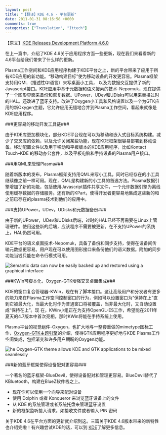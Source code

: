 ```yaml
---
layout: post
title: "【翻译】KDE 4.6 - 平台更新"
date: 2011-01-31 08:16:58 +0000
comments: true
categories: ["Translation", "Ittech"]
---
```


【原文】[KDE Releases Development Platform 4.6.0][original_article]

在上一篇中，介绍了KDE 4.6关于应用程序方面一些更新，现在我们来看看新的4.6平台给我们带来了什么样的更新。

Plasma工作空间和KDE应用程序构建于KDE平台之上，新的平台带来了应用于所有KDE应用的新功能。“移动构建目标”使为移动设备的开发更容易。Plasma框架支持用QML（描述性Qt语言）来写桌面小工具， 以及为数据交互提供了新的Javascript接口。KDE应用中基于元数据和语义搜索的技术-Nepomuk，现在提供了一个图形界面来备份和恢复数据。UPower，UDev和UDisks可以用来替换过时的HAL。还改进了蓝牙支持。改进了Oxygen小工具和风格设置以及一个为GTK应用的新Oxygen主题，它允许应用无缝地合并到Plasma工作空间，看起来就像是KDE应用程序。

<!-- more -->

###更容易的移动开发工具链###

由于KDE库更加模块化，部分KDE平台现在可以为移动和嵌入式目标系统构建。减少了交叉库的依赖，以及允许关闭某些功能，现在KDE框架很容易部署到移动设备。移动配置文件以及用于移动和平板版本的KDE应用程序，比如Kontact Touch–KDE 的移动办公套件，以及平板电脑和手持设备的Plasma用户接口。

###用QML来管理Plasma###

随着新版本的发布，Plasma框架支持用QML来写小工具。同时已经存在的小工具继续像之前一样可用。现在，QML是构建新的小工具的首选方法。Plasma数据引擎增加了新的功能，包括使用Javascript插件共享文件，一个允许数据引擎为离线使用缓存数据的存储服务。还有新的KPart，使得开发者更容易地集成这些新的和之前已存在的plasma技术到他们的应用中。

###支持UPower，UDev，UDisks和元数据备份###

由于新的UPower，UDev和UDisks后端，过时的HAL已经不再需要在Linux上管理硬件。使用这些新的后端，应该程序不需要被更新。在不支持UPower的系统上，HAL仍然可用。

KDE平台的语义桌面技术-Nepomuk，具备了备份和同步支持，使得在设备间传输元数据更容易。用户现在可以使用图形接口来备份他们的语义数据。附加的同步功能当钱只能在命令行模式可用。

![Semantic data can now be easily backed up and restored using a graphical interface][pic_1]

###KWin可脚本化，Oxygen-GTK增强交叉桌面集成###

KDE的窗口复合管理器-KWin，现在有了脚本接口。这让高级用户和分发者有更多的能力来在Plasma工作空间控制窗口的行为，例如可以设置窗口为“保持在上”直到它被最大化，当最大化时作为普通窗口将被覆盖，当非最大化时，又自动设置成“保持在上”。现 在，KWin小组正在为支持OpenGL-ES工作，希望能在2011年夏天的4.7版本中首次亮相，那时KWin将能在手持系统上使用。

Plasma平台的视觉组件-Oxygen，也扩大地与一整套重做的mimetype图标工作，[Oxygen-GTK主题引擎][oxygengtk_link]的介绍，使得GTK应用程序更好地与KDE Plasma工作空间集成，包括渐变和许多用户期盼的Oxygen功能。

![he Oxygen-GTK theme allows KDE and GTK applications to be mixed seamlessly][pic_2]

###新的蓝牙框架使得设备配对更容易###

一个著名的蓝牙框架-BlueDevil，使得设备配对和管理更容易。BlueDevil替代了KBluetooth，构建在BlueZ软件栈之上。

* 现在你可以使用一个向导来配对设备
* 使用 Dolphin 或者 Konqueror 来浏览蓝牙设备上的文件
* 从 KDE 的系统管理或者系统托盘来管理蓝牙设置
* 新的框架监听接入请求，如接收文件或者输入 PIN 密码

关于KDE 4.6在平台方面的更新就介绍到这。三篇关于KDE 4.6版本带来的新特性也介绍完啦！有兴趣尝试KDE的话，可以到 [KDE][kde_link]了解更多信息。



[original_article]: http://www.kde.org/announcements/4.6/platform.php
[oxygengtk_link]: http://hugo-kde.blogspot.com/2010/11/oxygen-gtk.html
[kde_link]: http://www.kde.org
[pic_1]: http://www.kde.org/announcements/4.6/screenshots/thumbs/46-p01.png
[pic_2]: http://www.kde.org/announcements/4.6/screenshots/thumbs/46-p02.png
